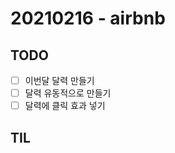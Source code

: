 # 20210216 - airbnb

## TODO

- [ ] 이번달 달력 만들기
- [ ] 달력 유동적으로 만들기
- [ ] 달력에 클릭 효과 넣기

## TIL



​     <?xml-stylesheet type="text/css" href="path"?>

​      <svg><path></path></svg